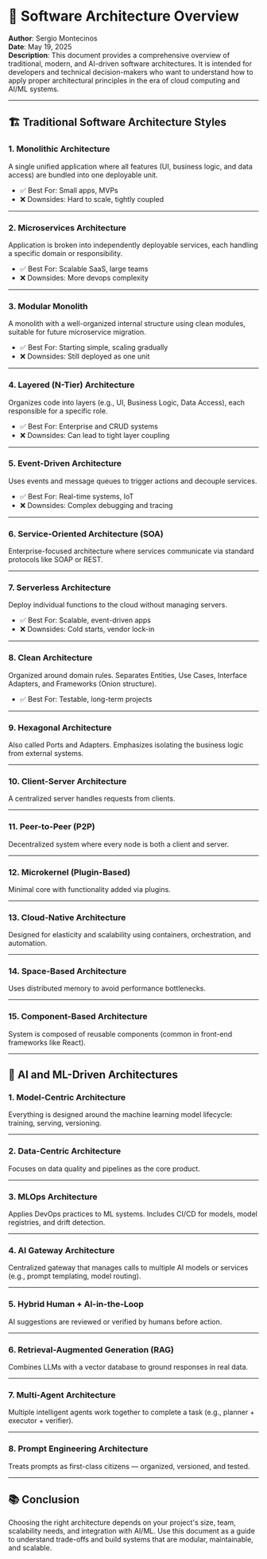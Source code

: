 # 📐 Software Architecture Overview

**Author**: Sergio Montecinos  
**Date**: May 19, 2025  
**Description**: This document provides a comprehensive overview of traditional, modern, and AI-driven software architectures. It is intended for developers and technical decision-makers who want to understand how to apply proper architectural principles in the era of cloud computing and AI/ML systems.

---

## 🏗️ Traditional Software Architecture Styles

### 1. Monolithic Architecture
A single unified application where all features (UI, business logic, and data access) are bundled into one deployable unit.

- ✅ Best For: Small apps, MVPs
- ❌ Downsides: Hard to scale, tightly coupled

---

### 2. Microservices Architecture
Application is broken into independently deployable services, each handling a specific domain or responsibility.

- ✅ Best For: Scalable SaaS, large teams
- ❌ Downsides: More devops complexity

---

### 3. Modular Monolith
A monolith with a well-organized internal structure using clean modules, suitable for future microservice migration.

- ✅ Best For: Starting simple, scaling gradually
- ❌ Downsides: Still deployed as one unit

---

### 4. Layered (N-Tier) Architecture
Organizes code into layers (e.g., UI, Business Logic, Data Access), each responsible for a specific role.

- ✅ Best For: Enterprise and CRUD systems
- ❌ Downsides: Can lead to tight layer coupling

---

### 5. Event-Driven Architecture
Uses events and message queues to trigger actions and decouple services.

- ✅ Best For: Real-time systems, IoT
- ❌ Downsides: Complex debugging and tracing

---

### 6. Service-Oriented Architecture (SOA)
Enterprise-focused architecture where services communicate via standard protocols like SOAP or REST.

---

### 7. Serverless Architecture
Deploy individual functions to the cloud without managing servers.

- ✅ Best For: Scalable, event-driven apps
- ❌ Downsides: Cold starts, vendor lock-in

---

### 8. Clean Architecture
Organized around domain rules. Separates Entities, Use Cases, Interface Adapters, and Frameworks (Onion structure).

- ✅ Best For: Testable, long-term projects

---

### 9. Hexagonal Architecture
Also called Ports and Adapters. Emphasizes isolating the business logic from external systems.

---

### 10. Client-Server Architecture
A centralized server handles requests from clients.

---

### 11. Peer-to-Peer (P2P)
Decentralized system where every node is both a client and server.

---

### 12. Microkernel (Plugin-Based)
Minimal core with functionality added via plugins.

---

### 13. Cloud-Native Architecture
Designed for elasticity and scalability using containers, orchestration, and automation.

---

### 14. Space-Based Architecture
Uses distributed memory to avoid performance bottlenecks.

---

### 15. Component-Based Architecture
System is composed of reusable components (common in front-end frameworks like React).

---

## 🤖 AI and ML-Driven Architectures

### 1. Model-Centric Architecture
Everything is designed around the machine learning model lifecycle: training, serving, versioning.

---

### 2. Data-Centric Architecture
Focuses on data quality and pipelines as the core product.

---

### 3. MLOps Architecture
Applies DevOps practices to ML systems. Includes CI/CD for models, model registries, and drift detection.

---

### 4. AI Gateway Architecture
Centralized gateway that manages calls to multiple AI models or services (e.g., prompt templating, model routing).

---

### 5. Hybrid Human + AI-in-the-Loop
AI suggestions are reviewed or verified by humans before action.

---

### 6. Retrieval-Augmented Generation (RAG)
Combines LLMs with a vector database to ground responses in real data.

---

### 7. Multi-Agent Architecture
Multiple intelligent agents work together to complete a task (e.g., planner + executor + verifier).

---

### 8. Prompt Engineering Architecture
Treats prompts as first-class citizens — organized, versioned, and tested.

---

## 📚 Conclusion

Choosing the right architecture depends on your project's size, team, scalability needs, and integration with AI/ML. Use this document as a guide to understand trade-offs and build systems that are modular, maintainable, and scalable.

